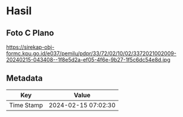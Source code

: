 # Hasil

## Foto C Plano

https://sirekap-obj-formc.kpu.go.id/e037/pemilu/pdpr/33/72/02/10/02/3372021002009-20240215-043408--1f8e5d2a-ef05-4f6e-9b27-1f5c6dc54e8d.jpg


## Metadata

| Key        | Value               |
| ---------- | ------------------- |
| Time Stamp | 2024-02-15 07:02:30 |



